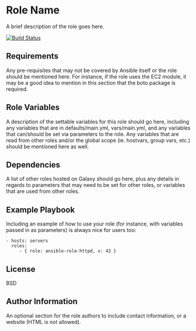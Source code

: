 Role Name
=========

A brief description of the role goes here.

[![Build Status](https://travis-ci.org/jinoriosis/ansible-role-httpd.svg?branch=master)](https://travis-ci.org/jinoriosis/ansible-role-httpd)

Requirements
------------

Any pre-requisites that may not be covered by Ansible itself or the role should
be mentioned here. For instance, if the role uses the EC2 module, it may be a
good idea to mention in this section that the boto package is required.

Role Variables
--------------

A description of the settable variables for this role should go here, including
any variables that are in defaults/main.yml, vars/main.yml, and any variables
that can/should be set via parameters to the role. Any variables that are read
from other roles and/or the global scope (ie. hostvars, group vars, etc.) should
be mentioned here as well.

Dependencies
------------

A list of other roles hosted on Galaxy should go here, plus any details in
regards to parameters that may need to be set for other roles, or variables that
are used from other roles.

Example Playbook
----------------

Including an example of how to use your role (for instance, with variables
passed in as parameters) is always nice for users too:

    - hosts: servers
      roles:
         - { role: ansible-role-httpd, x: 42 }

License
-------

BSD

Author Information
------------------

An optional section for the role authors to include contact information, or a
website (HTML is not allowed).
